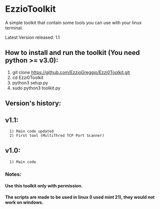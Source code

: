 # EzzioToolkit
A simple toolkit that contain some tools you can use with your linux terminal.

Latest Version released: 1.1

## How to install and run the toolkit (You need python >= v3.0):
  1) git clone https://github.com/EzzioGreggio/Ezzi0Toolkit.git
  2) cd Ezzi0Toolkit
  3) python3 setup.py
  4) sudo python3 toolkit.py


## Version's history:
  
  ## v1.1: 
      1) Main code updated
      2) First tool (MultiThred TCP Port Scanner)
  
  
  ## v1.0:
      1) Main code


### Notes:
#### Use this toolkit only with permission.
#### The scripts are made to be used in linux (I used mint 21), they would not work on windows.
